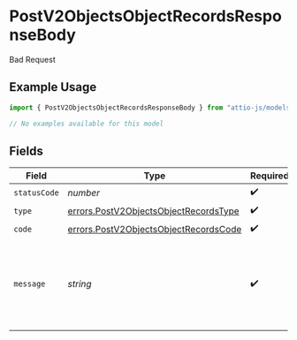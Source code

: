 # PostV2ObjectsObjectRecordsResponseBody

Bad Request

## Example Usage

```typescript
import { PostV2ObjectsObjectRecordsResponseBody } from "attio-js/models/errors";

// No examples available for this model
```

## Fields

| Field                                                                                          | Type                                                                                           | Required                                                                                       | Description                                                                                    | Example                                                                                        |
| ---------------------------------------------------------------------------------------------- | ---------------------------------------------------------------------------------------------- | ---------------------------------------------------------------------------------------------- | ---------------------------------------------------------------------------------------------- | ---------------------------------------------------------------------------------------------- |
| `statusCode`                                                                                   | *number*                                                                                       | :heavy_check_mark:                                                                             | N/A                                                                                            |                                                                                                |
| `type`                                                                                         | [errors.PostV2ObjectsObjectRecordsType](../../models/errors/postv2objectsobjectrecordstype.md) | :heavy_check_mark:                                                                             | N/A                                                                                            |                                                                                                |
| `code`                                                                                         | [errors.PostV2ObjectsObjectRecordsCode](../../models/errors/postv2objectsobjectrecordscode.md) | :heavy_check_mark:                                                                             | N/A                                                                                            |                                                                                                |
| `message`                                                                                      | *string*                                                                                       | :heavy_check_mark:                                                                             | N/A                                                                                            | Cannot find select attribute with select option title "In Progress".                           |